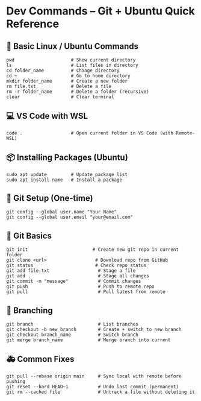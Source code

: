 # Dev Commands – Git + Ubuntu Quick Reference

## 🌱 Basic Linux / Ubuntu Commands
```
pwd                     # Show current directory
ls                      # List files in directory
cd folder_name          # Change directory
cd ~                    # Go to home directory
mkdir folder_name       # Create a new folder
rm file.txt             # Delete a file
rm -r folder_name       # Delete a folder (recursive)
clear                   # Clear terminal
```


## 💻 VS Code with WSL
```
code .                  # Open current folder in VS Code (with Remote-WSL)
```

## 📦 Installing Packages (Ubuntu)
```
sudo apt update         # Update package list
sudo apt install name   # Install a package
```


## 🔧 Git Setup (One-time)
```
git config --global user.name "Your Name"
git config --global user.email "your@email.com"
```



## 📂 Git Basics
```
git init                        # Create new git repo in current folder
git clone <url>                  # Download repo from GitHub
git status                       # Check repo status
git add file.txt                  # Stage a file
git add .                         # Stage all changes
git commit -m "message"           # Commit changes
git push                          # Push to remote repo
git pull                          # Pull latest from remote
```



## 🌿 Branching
```
git branch                        # List branches
git checkout -b new_branch        # Create + switch to new branch
git checkout branch_name          # Switch branch
git merge branch_name             # Merge branch into current
```


## 🚑 Common Fixes
```
git pull --rebase origin main     # Sync local with remote before pushing
git reset --hard HEAD~1           # Undo last commit (permanent)
git rm --cached file              # Untrack a file without deleting it
```